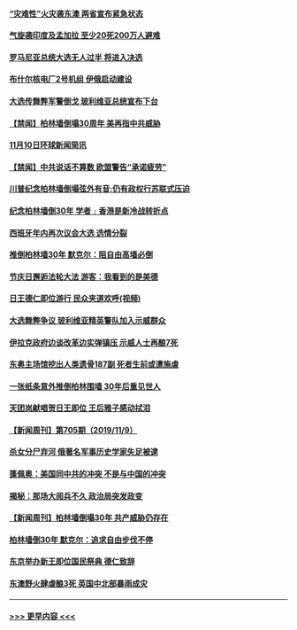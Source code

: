 #### [“灾难性”火灾袭东澳 两省宣布紧急状态](../pages/prog202/a102704445.md?t=11111501) 
#### [气旋袭印度及孟加拉 至少20死200万人避难](../pages/prog202/a102704430.md?t=11111501) 
#### [罗马尼亚总统大选无人过半 将进入决选](../pages/prog202/a102704418.md?t=11111501) 
#### [布什尔核电厂2号机组 伊俄启动建设](../pages/prog202/a102704407.md?t=11111501) 
#### [大选传舞弊军警倒戈 玻利维亚总统宣布下台](../pages/prog202/a102704365.md?t=11111501) 
#### [【禁闻】柏林墙倒塌30周年 美再指中共威胁](../pages/prog202/a102704281.md?t=11111501) 
#### [11月10日环球新闻简讯](../pages/prog202/a102704224.md?t=11111501) 
#### [【禁闻】中共说话不算数 欧盟警告“承诺疲劳”](../pages/prog202/a102704217.md?t=11111501) 
#### [川普纪念柏林墙倒塌弦外有音:仍有政权行苏联式压迫](../pages/prog202/a102704178.md?t=11111501) 
#### [纪念柏林墙倒30年  学者﹕香港是新冷战转折点](../pages/prog202/a102704188.md?t=11111501) 
#### [西班牙年内再次议会大选 选情分裂](../pages/prog202/a102704136.md?t=11111501) 
#### [推倒柏林墙30年 默克尔：阻自由高墙必倒](../pages/prog202/a102704141.md?t=11111501) 
#### [节庆日邂逅法轮大法 游客：我看到的是美德](../pages/prog202/a102704036.md?t=11111501) 
#### [日王德仁即位游行 民众夹道欢呼(视频)](../pages/prog202/a102703965.md?t=11111501) 
#### [大选舞弊争议 玻利维亚精英警队加入示威群众](../pages/prog202/a102703955.md?t=11111501) 
#### [伊拉克政府边谈改革边实弹镇压 示威人士再酿7死](../pages/prog202/a102703940.md?t=11111501) 
#### [东奥主场馆挖出人类遗骨187副 死者生前或遭施虐](../pages/prog202/a102703919.md?t=11111501) 
#### [一张纸条意外推倒柏林围墙 30年后重见世人](../pages/prog202/a102703891.md?t=11111501) 
#### [天团岚献唱贺日王即位 王后雅子感动拭泪](../pages/prog202/a102703877.md?t=11111501) 
#### [【新闻周刊】第705期（2019/11/9）](../pages/prog202/a102703851.md?t=11111501) 
#### [杀女分尸弃河 俄著名军事历史学家失足被逮](../pages/prog202/a102703833.md?t=11111501) 
#### [蓬佩奥：美国同中共的冲突 不是与中国的冲突](../pages/prog202/a102703309.md?t=11111501) 
#### [揭秘：那场大阅兵不久 政治局突发政变](../pages/prog202/a102678815.md?t=11111501) 
#### [【新闻周刊】柏林墙倒塌30年 共产威胁仍存在](../pages/prog202/a102703760.md?t=11111501) 
#### [柏林墙倒30年  默克尔：追求自由步伐不停](../pages/prog202/a102703602.md?t=11111501) 
#### [东京举办新王即位国民祭典 德仁致辞](../pages/prog202/a102703590.md?t=11111501) 
#### [东澳野火肆虐酿3死  英国中北部暴雨成灾](../pages/prog202/a102703584.md?t=11111501) 

----
#### [ >>> 更早内容 <<< ](../indexes/prog202-earlier.md)
